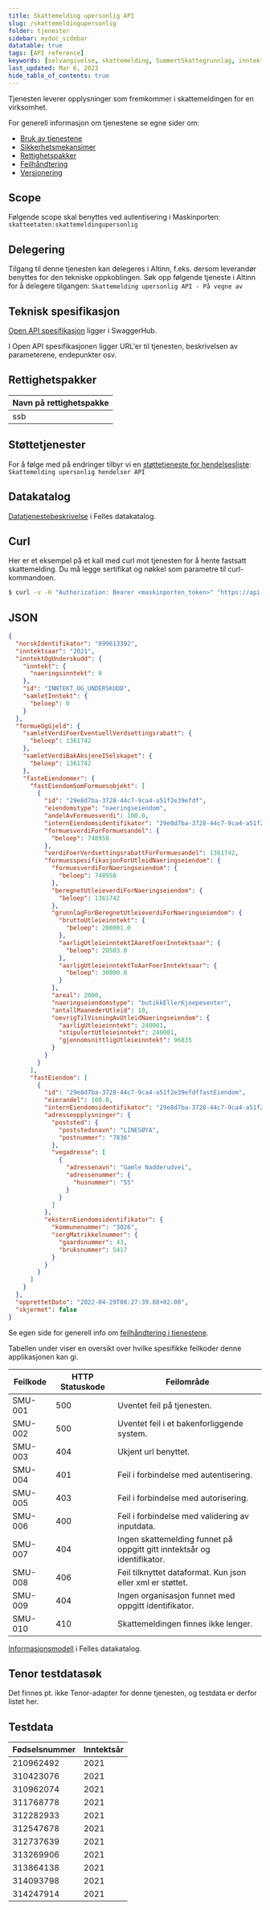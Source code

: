 ```yaml
---
title: Skattemelding upersonlig API
slug: /skattemeldingupersonlig
folder: tjenester
sidebar: mydoc_sidebar
datatable: true
tags: [API reference]
keywords: [selvangivelse, skattemelding, SummertSkattegrunnlag, inntekt, formue]
last_updated: Mar 6, 2023
hide_table_of_contents: true
---
```

<summary>Tjenesten leverer opplysninger som fremkommer i skattemeldingen for en virksomhet.</summary>

<Tabs underline={true}>
<TabItem headerText="Om tjenesten" itemKey="itemKey-1" default>

For generell informasjon om tjenestene se egne sider om:
* [Bruk av tjenestene](../om/bruk.md)
* [Sikkerhetsmekansimer](../om/sikkerhet.md)
* [Rettighetspakker](../om/rettighetspakker.md)
* [Feilhåndtering](../om/feil.md)
* [Versjonering](../om/versjoner.md)

## Scope
Følgende scope skal benyttes ved autentisering i Maskinporten: `skatteetaten:skattemeldingupersonlig`

## Delegering
Tilgang til denne tjenesten kan delegeres i Altinn, f.eks. dersom leverandør benyttes for den tekniske oppkoblingen. Søk opp følgende tjeneste i Altinn for å delegere tilgangen: `Skattemelding upersonlig API - På vegne av`

## Teknisk spesifikasjon
[Open API spesifikasjon](https://app.swaggerhub.com/apis/Skatteetaten_Deling/skattemelding-upersonlig-api) ligger i SwaggerHub.

I Open API spesifikasjonen ligger URL'er til tjenesten, beskrivelsen av parameterene, endepunkter osv.

## Rettighetspakker
  
| Navn på rettighetspakke |	
|---|
| ssb |
  
## Støttetjenester
For å følge med på endringer tilbyr vi en [støttetjeneste for hendelsesliste](./hendelser.md): `Skattemelding upersonlig hendelser API`

## Datakatalog
 
[Datatjenestebeskrivelse](https://data.norge.no/dataservices/04d29ccb-2bd2-3512-9f0d-138ff342f360) i Felles datakatalog.

</TabItem>
<TabItem headerText="Eksempler" itemKey="itemKey-2"> 

## Curl

Her er et eksempel på et kall med curl mot tjenesten for å hente fastsatt skattemelding. Du må legge sertifikat og nøkkel som parametre til curl-kommandoen.

```bash
$ curl -v -H "Authorization: Bearer <maskinporten_token>" "https://api-test.sits.no/api/formueinntekt/skattemeldingupersonlig/v1/fastsatt/ssb/2021/210962492"
```

## JSON

```json
{
  "norskIdentifikator": "899613392",
  "inntektsaar": "2021",
  "inntektOgUnderskudd": {
    "inntekt": {
      "naeringsinntekt": 0
    },
    "id": "INNTEKT_OG_UNDERSKUDD",
    "samletInntekt": {
      "beloep": 0
    }
  },
  "formueOgGjeld": {
    "samletVerdiFoerEventuellVerdsettingsrabatt": {
      "beloep": 1361742
    },
    "samletVerdiBakAksjeneISelskapet": {
      "beloep": 1361742
    },
    "fasteEiendommer": {
      "fastEiendomSomFormuesobjekt": [
        {
          "id": "29e8d7ba-3728-44c7-9ca4-a51f2e39efdf",
          "eiendomstype": "naeringseiendom",
          "andelAvFormuesverdi": 100.0,
          "internEiendomsidentifikator": "29e8d7ba-3728-44c7-9ca4-a51f2e39efdffastEiendom",
          "formuesverdiForFormuesandel": {
            "beloep": 748958
          },
          "verdiFoerVerdsettingsrabattForFormuesandel": 1361742,
          "formuesspesifikasjonForUtleidNaeringseiendom": {
            "formuesverdiForNaeringseiendom": {
              "beloep": 748958
            },
            "beregnetUtleieverdiForNaeringseiendom": {
              "beloep": 1361742
            },
            "grunnlagForBeregnetUtleieverdiForNaeringseiendom": {
              "bruttoUtleieinntekt": {
                "beloep": 200001.0
              },
              "aarligUtleieinntektIAaretFoerInntektsaar": {
                "beloep": 20503.0
              },
              "aarligUtleieinntektToAarFoerInntektsaar": {
                "beloep": 30000.0
              }
            },
            "areal": 2000,
            "naeringseiendomstype": "butikkEllerKjoepesenter",
            "antallMaanederUtleid": 10,
            "oevrigTilVisningAvUtleidNaeringseiendom": {
              "aarligUtleieinntekt": 240001,
              "stipulertUtleieinntekt": 240001,
              "gjennomsnittligUtleieinntekt": 96835
            }
          }
        }
      ],
      "fastEiendom": [
        {
          "id": "29e8d7ba-3728-44c7-9ca4-a51f2e39efdffastEiendom",
          "eierandel": 100.0,
          "internEiendomsidentifikator": "29e8d7ba-3728-44c7-9ca4-a51f2e39efdffastEiendom",
          "adresseopplysninger": {
            "poststed": {
              "poststedsnavn": "LINESØYA",
              "postnummer": "7836"
            },
            "vegadresse": [
              {
                "adressenavn": "Gamle Nadderudvei",
                "adressenummer": {
                  "husnummer": "55"
                }
              }
            ]
          },
          "eksternEiendomsidentifikator": {
            "kommunenummer": "3026",
            "sergMatrikkelnummer": {
              "gaardsnummer": 43,
              "bruksnummer": 5417
            }
          }
        }
      ]
    }
  },
  "opprettetDato": "2022-04-29T08:27:39.88+02:00",
  "skjermet": false
}
```

</TabItem>
<TabItem headerText="Feilkoder" itemKey="itemKey-3">

Se egen side for generell info om [feilhåndtering i tjenestene](../om/feil.md).

Tabellen under viser en oversikt over hvilke spesifikke feilkoder denne applikasjonen kan gi.
  
| Feilkode | HTTP Statuskode | Feilområde                                                              |
|----------|-----------------|-------------------------------------------------------------------------|
| SMU-001  | 500             | Uventet feil på tjenesten.                                              |
| SMU-002   | 500             | Uventet feil i et bakenforliggende system.                              |
| SMU-003   | 404             | Ukjent url benyttet.                                                    |
| SMU-004   | 401             | Feil i forbindelse med autentisering.                                   |
| SMU-005   | 403             | Feil i forbindelse med autorisering.                                    |
| SMU-006   | 400             | Feil i forbindelse med validering av inputdata.                         |
| SMU-007   | 404             | Ingen skattemelding funnet på oppgitt gitt inntektsår og identifikator. |
| SMU-008   | 406             | Feil tilknyttet dataformat. Kun json eller xml er støttet.              |
| SMU-009   | 404             | Ingen organisasjon funnet med oppgitt identifikator.                    |
| SMU-010   | 410             | Skattemeldingen finnes ikke lenger.                                     |
  
</TabItem>
<TabItem headerText="Informasjonsmodell" itemKey="itemKey-4">

[Informasjonsmodell](https://data.norge.no/informationmodels/e48e70c9-70b2-3349-9c32-983febe9a2e6) i Felles datakatalog. 

</TabItem>
<TabItem headerText="Test" itemKey="itemKey-5">  

## Tenor testdatasøk
Det finnes pt. ikke Tenor-adapter for denne tjenesten, og testdata er derfor listet her.

## Testdata

| Fødselsnummer | Inntektsår |
|---|---|
| 210962492  | 2021 |
| 310423076  | 2021 |
| 310962074  | 2021 |
| 311768778  | 2021 |
| 312282933  | 2021 |
| 312547678  | 2021 |
| 312737639  | 2021 |
| 313269906  | 2021 |
| 313864138  | 2021 |
| 314093798  | 2021 |
| 314247914  | 2021 |

</TabItem>
</Tabs>

